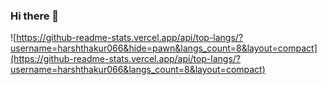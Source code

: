 ### Hi there 👋

<!--
**harshthakur066/harshthakur066** is a ✨ _special_ ✨ repository because its `README.md` (this file) appears on your GitHub profile.

Here are some ideas to get you started:

- 🔭 I’m currently working on ...
- 🌱 I’m currently learning ...
- 👯 I’m looking to collaborate on ...
- 🤔 I’m looking for help with ...
- 💬 Ask me about ...
- 📫 How to reach me: ...
- 😄 Pronouns: ...
- ⚡ Fun fact: ...
-->
![https://github-readme-stats.vercel.app/api/top-langs/?username=harshthakur066&hide=pawn&langs_count=8&layout=compact](https://github-readme-stats.vercel.app/api/top-langs/?username=harshthakur066&langs_count=8&layout=compact)
